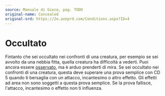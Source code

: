 ```yaml
---
source: Manuale di Gioco, pag. TODO
original-name: Concealed
original-srd: https://2e.aonprd.com/Conditions.aspx?ID=4
---
```


# Occultato

Fintanto che sei occultato nei confronti di una creatura, per esempio se sei
avvolto da una nebbia fitta, quella creatura ha difficoltà a vederti. Puoi
ancora essere [osservato](/condizioni/osservato), ma è arduo prenderti di mira.
Se sei occultato nei confronti di una creatura, questa deve superare una prova
semplice con CD 5 quando ti bersaglia con un attacco, incantesimo o altro
effetto. Gli effetti ad area non sono soggetti a questa prova semplice. Se la
prova fallisce, l'attacco, incantesimo o effetto non ti influenza.
